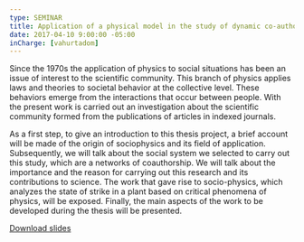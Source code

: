 ```yaml
---
type: SEMINAR
title: Application of a physical model in the study of dynamic co-authorship networks formed from scientific articles
date: 2017-04-10 9:00:00 -05:00
inCharge: [vahurtadom]
---
```


Since the 1970s the application of physics to social situations has been an issue of interest to the scientific community. This branch of physics applies laws and theories to societal behavior at the collective level. These behaviors emerge from the interactions that occur between people. With the present work is carried out an investigation about the scientific community formed from the publications of articles in indexed journals.

As a first step, to give an introduction to this thesis project, a brief account will be made of the origin of sociophysics and its field of application. Subsequently, we will talk about the social system we selected to carry out this study, which are a networks of coauthorship. We will talk about the importance and the reason for carrying out this research and its contributions to science. The work that gave rise to socio-physics, which analyzes the state of strike in a plant based on critical phenomena of physics, will be exposed. Finally, the main aspects of the work to be developed during the thesis will be presented.


[Download slides](seminar6.pdf)